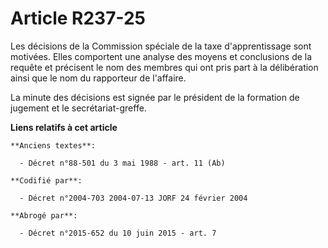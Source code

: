 # Article R237-25

Les décisions de la Commission spéciale de la taxe d'apprentissage sont motivées. Elles comportent une analyse des moyens et
conclusions de la requête et précisent le nom des membres qui ont pris part à la délibération ainsi que le nom du rapporteur
de l'affaire.

La minute des décisions est signée par le président de la formation de jugement et le secrétariat-greffe.

**Liens relatifs à cet article**

	**Anciens textes**:

	  - Décret n°88-501 du 3 mai 1988 - art. 11 (Ab)

	**Codifié par**:

	  - Décret n°2004-703 2004-07-13 JORF 24 février 2004

	**Abrogé par**:

	  - Décret n°2015-652 du 10 juin 2015 - art. 7
